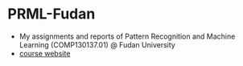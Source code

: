 # PRML-Fudan
- My assignments and reports of Pattern Recognition and Machine Learning (COMP130137.01) @ Fudan University
- [course website](COMP130137.01)
